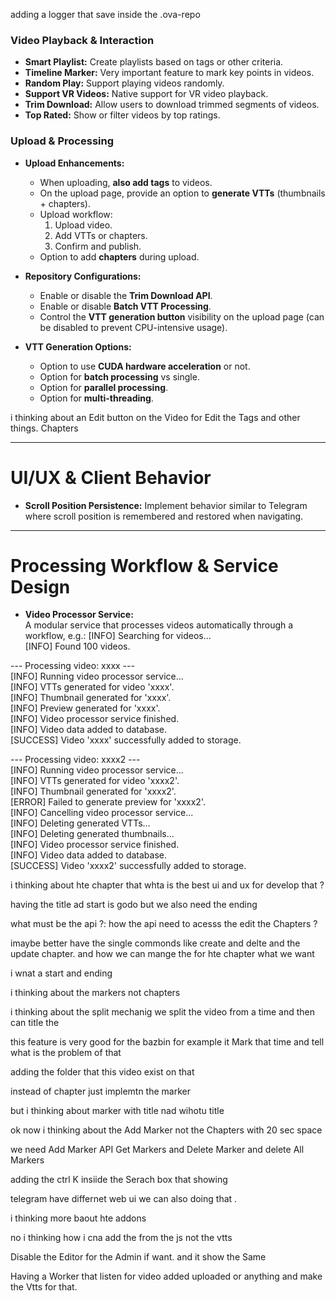
adding a logger that save inside the .ova-repo

### Video Playback & Interaction
- **Smart Playlist:** Create playlists based on tags or other criteria.
- **Timeline Marker:** Very important feature to mark key points in videos.
- **Random Play:** Support playing videos randomly.
- **Support VR Videos:** Native support for VR video playback.
- **Trim Download:** Allow users to download trimmed segments of videos.
- **Top Rated:** Show or filter videos by top ratings.

### Upload & Processing
- **Upload Enhancements:**
  - When uploading, **also add tags** to videos.
  - On the upload page, provide an option to **generate VTTs** (thumbnails + chapters).
  - Upload workflow:
    1. Upload video.
    2. Add VTTs or chapters.
    3. Confirm and publish.
  - Option to add **chapters** during upload.

- **Repository Configurations:**
  - Enable or disable the **Trim Download API**.
  - Enable or disable **Batch VTT Processing**.
  - Control the **VTT generation button** visibility on the upload page (can be disabled to prevent CPU-intensive usage).

- **VTT Generation Options:**
  - Option to use **CUDA hardware acceleration** or not.
  - Option for **batch processing** vs single.
  - Option for **parallel processing**.
  - Option for **multi-threading**.


i thinking about an Edit button on the Video for Edit the Tags and other things. Chapters


---

# UI/UX & Client Behavior

- **Scroll Position Persistence:** Implement behavior similar to Telegram where scroll position is remembered and restored when navigating.

---

# Processing Workflow & Service Design

- **Video Processor Service:**  
  A modular service that processes videos automatically through a workflow, e.g.:
[INFO] Searching for videos...  
[INFO] Found 100 videos.

--- Processing video: xxxx ---  
[INFO] Running video processor service...  
[INFO] VTTs generated for video 'xxxx'.  
[INFO] Thumbnail generated for 'xxxx'.  
[INFO] Preview generated for 'xxxx'.  
[INFO] Video processor service finished.  
[INFO] Video data added to database.  
[SUCCESS] Video 'xxxx' successfully added to storage.

--- Processing video: xxxx2 ---  
[INFO] Running video processor service...  
[INFO] VTTs generated for video 'xxxx2'.  
[INFO] Thumbnail generated for 'xxxx2'.  
[ERROR] Failed to generate preview for 'xxxx2'.  
[INFO] Cancelling video processor service...  
[INFO] Deleting generated VTTs...  
[INFO] Deleting generated thumbnails...  
[INFO] Video processor service finished.  
[INFO] Video data added to database.  
[SUCCESS] Video 'xxxx2' successfully added to storage.


i thinking about hte chapter that whta is the best ui and ux for develop that ? 

having the title ad start is godo but we also need the ending 


what must be the api ?: 
how the api need to acesss the edit the Chapters ? 

imaybe better have the single commonds like create and delte and the update chapter.
and how we can mange the for hte chapter what we want 

i wnat a start and ending 

i thinking about the markers not chapters 

i thinking about the split mechanig
we split the video from a time and then can title the 

this feature is very good for the bazbin 
for example it Mark that time and tell what is the problem of that 

adding the folder that this video exist on that 


instead of chapter just implemtn the marker 

but i thinking about marker with title nad wihotu title 

ok now i thinking about the Add Marker not the Chapters with 20 sec space

we need 
Add Marker API
Get Markers
and Delete Marker 
and delete All Markers


adding the ctrl K insiide the Serach box that showing 

telegram have differnet web ui we can also doing that .

i thinking more baout hte addons 


no i thinking how i cna add the from the js not the vtts 



Disable the Editor for the Admin if want.
and it show the Same

Having a Worker that listen for video added uploaded or anything and make the Vtts for that.